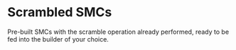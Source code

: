 # Scrambled SMCs

Pre-built SMCs with the scramble operation already performed, ready to be fed into the builder of your choice.
